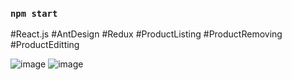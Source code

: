 
### `npm start`

#React.js
#AntDesign
#Redux
#ProductListing
#ProductRemoving
#ProductEditting

![image](https://github.com/mnthfdn/product-listing-with-redux/assets/43201159/b9b30b08-ee91-46d7-84b7-d1f47cff86fc)
![image](https://github.com/mnthfdn/product-listing-with-redux/assets/43201159/5e41eab6-f04c-443f-8810-08d538cbb5cd)

